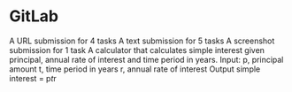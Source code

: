 # GitLab
A URL submission for 4 tasks  A text submission for 5 tasks  A screenshot submission for 1 task
A calculator that calculates simple interest given principal, annual rate of interest and time period in years.
Input:
   p, principal amount
   t, time period in years
   r, annual rate of interest
Output
   simple interest = p*t*r
